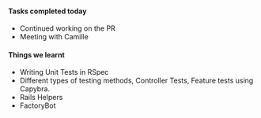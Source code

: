 #### **Tasks completed today**
  - Continued working on the PR
  - Meeting with Camille

#### **Things we learnt**
  - Writing Unit Tests in RSpec
  - Different types of testing methods, Controller Tests, Feature tests using Capybra.
  - Rails Helpers
  - FactoryBot
